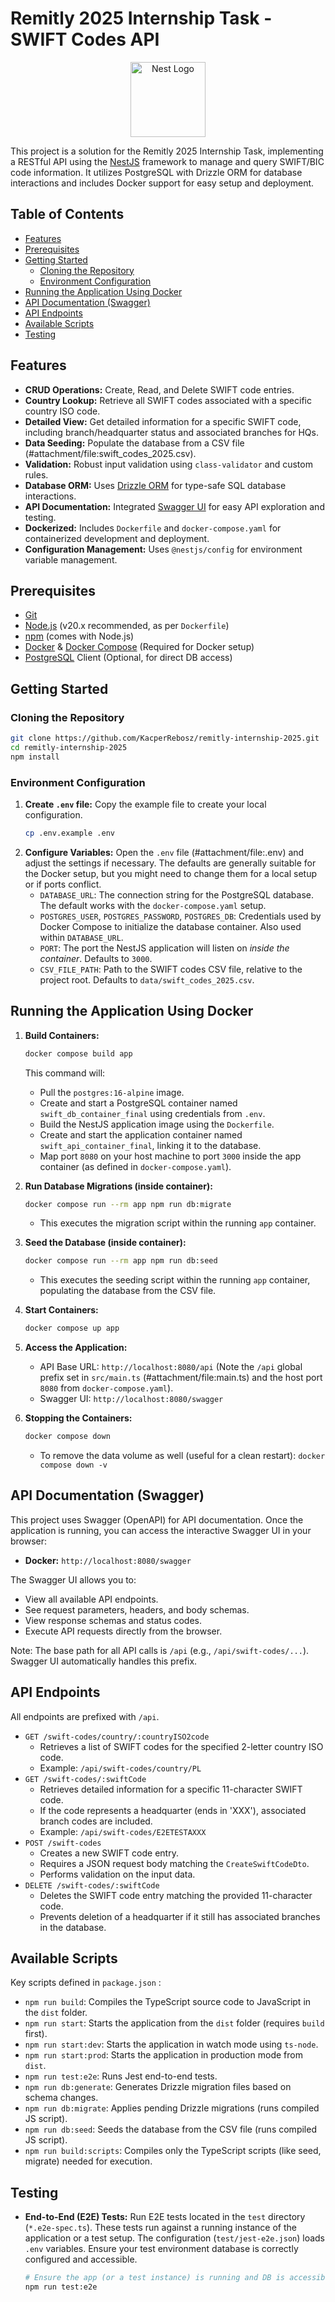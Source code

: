 # Remitly 2025 Internship Task - SWIFT Codes API

<p align="center">
  <a href="http://nestjs.com/" target="blank"><img src="https://nestjs.com/img/logo-small.svg" width="120" alt="Nest Logo" /></a>
</p>

This project is a solution for the Remitly 2025 Internship Task, implementing a RESTful API using the [NestJS](https://nestjs.com/) framework to manage and query SWIFT/BIC code information. It utilizes PostgreSQL with Drizzle ORM for database interactions and includes Docker support for easy setup and deployment.

## Table of Contents

*   [Features](#features)
*   [Prerequisites](#prerequisites)
*   [Getting Started](#getting-started)
    *   [Cloning the Repository](#cloning-the-repository)
    *   [Environment Configuration](#environment-configuration)
*   [Running the Application Using Docker](#running-the-application-using-docker)
*   [API Documentation (Swagger)](#api-documentation-swagger)
*   [API Endpoints](#api-endpoints)
*   [Available Scripts](#available-scripts)
*   [Testing](#testing)

## Features

*   **CRUD Operations:** Create, Read, and Delete SWIFT code entries.
*   **Country Lookup:** Retrieve all SWIFT codes associated with a specific country ISO code.
*   **Detailed View:** Get detailed information for a specific SWIFT code, including branch/headquarter status and associated branches for HQs.
*   **Data Seeding:** Populate the database from a CSV file (#attachment/file:swift_codes_2025.csv).
*   **Validation:** Robust input validation using `class-validator` and custom rules.
*   **Database ORM:** Uses [Drizzle ORM](https://orm.drizzle.team/) for type-safe SQL database interactions.
*   **API Documentation:** Integrated [Swagger UI](https://swagger.io/tools/swagger-ui/) for easy API exploration and testing.
*   **Dockerized:** Includes `Dockerfile` and `docker-compose.yaml` for containerized development and deployment.
*   **Configuration Management:** Uses `@nestjs/config` for environment variable management.

## Prerequisites

*   [Git](https://git-scm.com/)
*   [Node.js](https://nodejs.org/) (v20.x recommended, as per `Dockerfile`)
*   [npm](https://www.npmjs.com/) (comes with Node.js)
*   [Docker](https://www.docker.com/) & [Docker Compose](https://docs.docker.com/compose/) (Required for Docker setup)
*   [PostgreSQL](https://www.postgresql.org/) Client (Optional, for direct DB access)

## Getting Started

### Cloning the Repository

```bash
git clone https://github.com/KacperRebosz/remitly-internship-2025.git
cd remitly-internship-2025
npm install
```

### Environment Configuration

1.  **Create `.env` file:** Copy the example file to create your local configuration.
    ```bash
    cp .env.example .env
    ```
2.  **Configure Variables:** Open the `.env` file (#attachment/file:.env) and adjust the settings if necessary. The defaults are generally suitable for the Docker setup, but you might need to change them for a local setup or if ports conflict.
    *   `DATABASE_URL`: The connection string for the PostgreSQL database. The default works with the `docker-compose.yaml` setup.
    *   `POSTGRES_USER`, `POSTGRES_PASSWORD`, `POSTGRES_DB`: Credentials used by Docker Compose to initialize the database container. Also used within `DATABASE_URL`.
    *   `PORT`: The port the NestJS application will listen on *inside the container*. Defaults to `3000`.
    *   `CSV_FILE_PATH`: Path to the SWIFT codes CSV file, relative to the project root. Defaults to `data/swift_codes_2025.csv`.

## Running the Application Using Docker

1.  **Build Containers:**
    ```bash
    docker compose build app
    ```
    This command will:
    *   Pull the `postgres:16-alpine` image.
    *   Create and start a PostgreSQL container named `swift_db_container_final` using credentials from `.env`.
    *   Build the NestJS application image using the `Dockerfile`.
    *   Create and start the application container named `swift_api_container_final`, linking it to the database.
    *   Map port `8080` on your host machine to port `3000` inside the app container (as defined in `docker-compose.yaml`).

2.  **Run Database Migrations (inside container):**
    ```bash
    docker compose run --rm app npm run db:migrate
    ```
    *   This executes the migration script within the running `app` container.

3.  **Seed the Database (inside container):**
    ```bash
    docker compose run --rm app npm run db:seed
    ```
    *   This executes the seeding script within the running `app` container, populating the database from the CSV file.
      
4.  **Start Containers:**
    ```bash
    docker compose up app
    ```

5.  **Access the Application:**
    *   API Base URL: `http://localhost:8080/api` (Note the `/api` global prefix set in `src/main.ts` (#attachment/file:main.ts) and the host port `8080` from `docker-compose.yaml`).
    *   Swagger UI: `http://localhost:8080/swagger`

6.  **Stopping the Containers:**
    ```bash
    docker compose down
    ```
    *   To remove the data volume as well (useful for a clean restart): `docker compose down -v`

## API Documentation (Swagger)

This project uses Swagger (OpenAPI) for API documentation. Once the application is running, you can access the interactive Swagger UI in your browser:

*   **Docker:** `http://localhost:8080/swagger`

The Swagger UI allows you to:

*   View all available API endpoints.
*   See request parameters, headers, and body schemas.
*   View response schemas and status codes.
*   Execute API requests directly from the browser.

Note: The base path for all API calls is `/api` (e.g., `/api/swift-codes/...`). Swagger UI automatically handles this prefix.

## API Endpoints

All endpoints are prefixed with `/api`.

*   `GET /swift-codes/country/:countryISO2code`
    *   Retrieves a list of SWIFT codes for the specified 2-letter country ISO code.
    *   Example: `/api/swift-codes/country/PL`
*   `GET /swift-codes/:swiftCode`
    *   Retrieves detailed information for a specific 11-character SWIFT code.
    *   If the code represents a headquarter (ends in 'XXX'), associated branch codes are included.
    *   Example: `/api/swift-codes/E2ETESTAXXX`
*   `POST /swift-codes`
    *   Creates a new SWIFT code entry.
    *   Requires a JSON request body matching the `CreateSwiftCodeDto`.
    *   Performs validation on the input data.
*   `DELETE /swift-codes/:swiftCode`
    *   Deletes the SWIFT code entry matching the provided 11-character code.
    *   Prevents deletion of a headquarter if it still has associated branches in the database.

## Available Scripts

Key scripts defined in `package.json` :

*   `npm run build`: Compiles the TypeScript source code to JavaScript in the `dist` folder.
*   `npm run start`: Starts the application from the `dist` folder (requires `build` first).
*   `npm run start:dev`: Starts the application in watch mode using `ts-node`.
*   `npm run start:prod`: Starts the application in production mode from `dist`.
*   `npm run test:e2e`: Runs Jest end-to-end tests.
*   `npm run db:generate`: Generates Drizzle migration files based on schema changes.
*   `npm run db:migrate`: Applies pending Drizzle migrations (runs compiled JS script).
*   `npm run db:seed`: Seeds the database from the CSV file (runs compiled JS script).
*   `npm run build:scripts`: Compiles only the TypeScript scripts (like seed, migrate) needed for execution.

## Testing

*   **End-to-End (E2E) Tests:** Run E2E tests located in the `test` directory (`*.e2e-spec.ts`). These tests run against a running instance of the application or a test setup. The configuration (`test/jest-e2e.json`) loads `.env` variables. Ensure your test environment database is correctly configured and accessible.
    ```bash
    # Ensure the app (or a test instance) is running and DB is accessible
    npm run test:e2e
    ```
